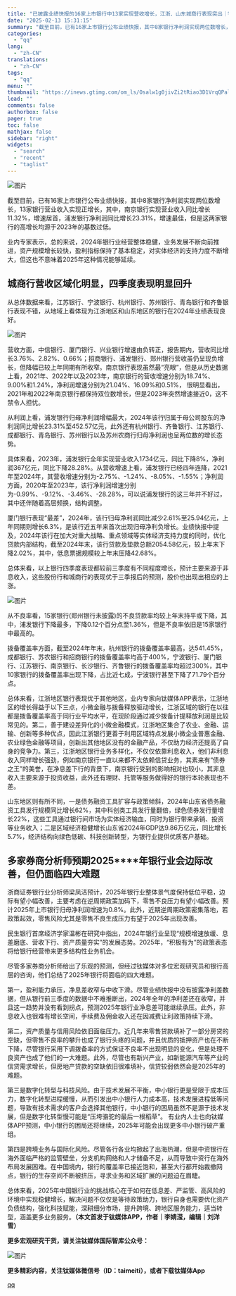 ```yaml
---
title: "已披露业绩快报的16家上市银行中13家实现营收增长，江浙、山东城商行表现突出｜钛媒体金融"
date: "2025-02-13 15:31:15"
summary: "截至目前，已有16家上市银行公布业绩快报，其中8家银行净利润实现两位数增长，13家银行营业收入实现正..."
categories:
  - "qq"
lang:
  - "zh-CN"
translations:
  - "zh-CN"
tags:
  - "qq"
menu: ""
thumbnail: "https://inews.gtimg.com/om_ls/Osalw1g0jivZi2tRiao3D1VrqQPalyzbB5QMBAoZrniUEAA_640360/0"
lead: ""
comments: false
authorbox: false
pager: true
toc: false
mathjax: false
sidebar: "right"
widgets:
  - "search"
  - "recent"
  - "taglist"
---
```


![图片](https://inews.gtimg.com/om_bt/OGMfPQzQR5DL6sDCpGaaNEwJMMnwerm4ogm_Pi-fo39b8AA/1000)

截至目前，已有16家上市银行公布业绩快报，其中8家银行净利润实现两位数增长，13家银行营业收入实现正增长，其中，南京银行实现营业收入同比增长11.32%，增速居首，浦发银行净利润同比增长23.31%，增速最佳，但是这两家银行的高增长均源于2023年的基数过低。

业内专家表示，总的来说，2024年银行业经营整体稳健，业务发展不断向前推进，资产规模增长较快，盈利指标保持了基本稳定，对实体经济的支持力度不断增大，但这也不意味着2025年这种情况能够延续。

城商行营收区域化明显，四季度表现明显回升
--------------------

从总体数据来看，江苏银行、宁波银行、杭州银行、苏州银行、青岛银行和齐鲁银行表现不错，从地域上看体现为江浙地区和山东地区的银行在2024年业绩表现良好。

![图片](https://inews.gtimg.com/om_bt/OXWpdXHlQ8nzQOErS4B3O_yjvGAN6PLDZMmwZqFZjkFjYAA/641)

营收方面，中信银行、厦门银行、兴业银行增速由负转正，报告期内，营收同比增长3.76%、2.82%、0.66%；招商银行、浦发银行、郑州银行营收虽仍呈现负增长，但降幅已较上年同期有所收窄。南京银行表现虽然最“亮眼”，但是从历史数据上看，2021年、2022年以及2023年，南京银行的营收增速分别为18.74%、9.00%和1.24%，净利润增速分别为21.04%、16.09%和0.51%， 很明显看出，2021年和2022年南京银行都保持双位数增长，但是2023年突然增速接近0，这不禁令人担忧。

从利润上看，浦发银行归母净利润增幅最大，2024年该行归属于母公司股东的净利润同比增长23.31%至452.57亿元，此外还有杭州银行、齐鲁银行、江苏银行、成都银行、青岛银行、苏州银行以及苏州农商行归母净利润也呈两位数的增长态势。

具体来看，2023年，浦发银行全年实现营业收入1734亿元，同比下降8%，净利润367亿元，同比下降28.28%。从营收增速上看，浦发银行已经四年连降，2021年至2024年，其营收增速分别为-2.75%、-1.24%、-8.05%、-1.55%；净利润方面，2020年至2023年，该行净利润增速分别为-0.99%、-9.12%、-3.46%、-28.28%，可以说浦发银行的这三年并不好过，其中还伴随着高层频换，结构调整。

厦门银行表现“最差”，2024年，该行归母净利润同比减少2.61%至25.94亿元，上年同期则增长6.3%，是该行近五年来首次出现归母净利负增长。业绩快报中提及，2024年该行在加大对重大战略、重点领域等实体经济支持力度的同时，优化贷款内部结构，截至2024年末，该行贷款及垫款总额2054.58亿元，较上年末下降2.02%，其中，低息票据规模较上年末压降42.68%。

总体来看，以上银行四季度表现都较前三季度有不同程度增长，预计主要来源于非息收入，这些股份行和城商行的表现优于三季报后的预测，股价也出现出相应的上涨。

![图片](https://inews.gtimg.com/om_bt/OavR1yHhVTiWgs0dY2r9eZllu79LdShvWasymxFF4wlR4AA/641)

从不良率看，15家银行(郑州银行未披露)的不良贷款率均较上年末持平或下降，其中，浦发银行下降最多，下降0.12个百分点至1.36%，但是不良率依旧是15家银行中最高的。

拨备覆盖率方面，截至2024年年末，杭州银行的拨备覆盖率最高，达541.45%，成都银行、苏农银行和招商银行的拨备覆盖率均高于400%，宁波银行、厦门银行、江苏银行、南京银行、长沙银行、齐鲁银行的拨备覆盖率均超过300%，其中10家银行的拨备覆盖率出现下降，占比近七成，宁波银行甚至下降了71.79个百分点。

总体来看，江浙地区银行表现优于其他地区，业内专家向钛媒体APP表示，江浙地区的增长得益于以下三点，小微金融与拨备释放驱动增长，江浙区域的银行在以往都是拨备覆盖率高于同行业平均水平，在现阶段通过减少拨备计提释放利润是比较常见的。第二，善于建设差异化的小微金融模式，江浙地区集合了农业、金融、运输、创新等多种优点，因此江浙银行更善于利用区域特点发展小微企业普惠金融、农业绿色金融等项目，创新出其他地区没有的金融产品，不仅助力经济还提高了自身的竞争力。第三，江浙地区银行业务多样化，不仅仅依靠利息收入，他们非利息收入同样增长强劲，例如南京银行一直以来都不太依赖信贷业务，其素来有“债券之王”的美誉，在净息差下行的背景下，南京银行受到的影响相对也较小，其非息收入主要来源于投资收益，此外还有理财、托管等服务做得好的银行本轮表现也不差。

山东地区则有所不同，一是债务融资工具扩容与政策倾斜，2024年山东省债务融资工具发行规模同比增长62%，其中科创类工具发行量翻倍，绿色债券发行量增长22%，这些工具通过银行间市场为实体经济输血，同时为银行带来承销、投资等业务收入；二是区域经济稳健增长山东省2024年GDP达9.86万亿元，同比增长5.7%，经济结构向绿色低碳、科技创新转型，为银行业提供优质客户基础。

**多家券商分析师预期2025****年银行业会边际改善，但仍面临四大难题**
---------------------------------------

浙商证券银行业分析师梁凤洁预计，2025年银行业整体景气度保持低位平稳，边际有望小幅改善，主要考虑在逆周期政策加码下，零售不良压力有望小幅改善。预计2025年上市银行归母净利润增速为0.8%。此外，近期逆周期政策密集落地，若政策起效，零售风险尤其是零售不良生成压力有望于2025年出现改善。

民生银行首席经济学家温彬在研究中指出，2024年银行业呈现“规模增速放缓、息差磨底、营收下行、资产质量夯实”的发展态势。2025年，“积极有为”的政策表态将给银行经营带来更多结构性业务机会。

尽管多家券商分析师给出了乐观的预测，但经过钛媒体对多位宏观研究员和银行高层的咨询，他们总结了2025年银行将面临的四大难题。

第一，盈利能力承压，净息差收窄与中收下滑。尽管业绩快报中没有披露净利差数据，但从银行前三季度的数据中不难推断出，2024年全年的净利差还在收窄，并且这一趋势并没有看到拐点，预测2025年银行业净息差可能继续承压。此外，非息收入也很难有增长空间，手续费及佣金收入还在因减费让利政策持续下滑。

第二，资产质量与信用风险依旧面临压力。近几年来零售贷款填补了一部分房贷的空缺，但零售不良率的攀升也成了银行头疼的问题，并且优质的抵押资产也在不断下降，尽管银行采用下调拨备率的方式保证不良率不出现明显的变化，但是处理不良资产也成了他们的一大难题。此外，尽管也有新兴产业，如新能源汽车等产业的信贷需求增长，但房地产贷款的空缺依旧很难填补，信贷较弱依然会是2025年的难题。

第三是数字化转型与科技风险。由于技术发展不平衡，中小银行更是受限于成本压力，数字化转型进程缓慢，从而引发出中小银行人力成本高，技术发展进程低等问题，导致有技术需求的客户会选择其他银行，中小银行的困局虽然不是源于技术发展，但是数字化转型慢可能是“压垮骆驼的最后一根稻草”。 有业内人士也向钛媒体APP预测，中小银行的困局还将继续，2025年可能会出现更多中小银行破产重组。

第四是跨境业务与国际化风险。尽管各行各业均掀起了出海热潮，但是中资银行在海外面临严格的监管壁垒，分支机构网络和人才储备不足，从而导致中资行在海外布局发展困难。在中国境内，银行的覆盖率已接近饱和，甚至大行都开始裁撤网点，银行的生存空间不断被挤压，寻求业务和区域扩展的问题迫在眉睫。

总体来看，2025年中国银行业的挑战核心在于如何在低息差、严监管、高风险的环境中实现稳健增长，解决问题不仅仅是等待政策助力，银行自身也需要优化资产负债结构，强化科技赋能，深耕细分市场，提升跨境、跨地区服务能力，适当转型，涵盖更多业务服务。**（本文首发于钛媒体APP，作者｜李婧滢，编辑｜刘洋雪）**

**更多宏观研究干货，请关注钛媒体国际智库公众号：**

![图片](https://inews.gtimg.com/om_bt/O4Vz0oW8LFyKjtsNm66vDLJlV2gE-kaY6x4eoB-CkUN9AAA/641)

**更多精彩内容，关注钛媒体微信号（ID：taimeiti），或者下载钛媒体App**

[qq](https://new.qq.com/rain/a/20250213A05ANH00)
